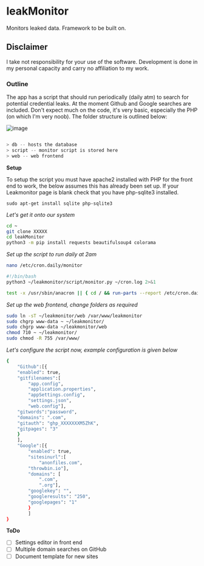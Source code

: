 # leakMonitor
Monitors leaked data. Framework to be built on.

##  Disclaimer
I take not responsibility for your use of the software. Development is done in my personal capacity and carry no affiliation to my work.

### Outline

The app has a script that should run periodically (daily atm) to search for potential credential leaks. At the moment Github and Google searches are included. Don't expect much on the code, it's very basic, especially the PHP (on which I'm very noob). The folder structure is outlined below:

![image](https://user-images.githubusercontent.com/954507/126834412-6862c526-28d2-4194-90c6-ef1f7d7c98b2.png)


```jsx

> db -- hosts the database
> script -- monitor script is stored here
> web -- web frontend
```

**Setup**

To setup the script you must have apache2 installed with PHP for the front end to work, the below assumes this has already been set up. 
If your Leakmonitor page is blank check that you have php-sqlite3 installed. 

```
sudo apt-get install sqlite php-sqlite3
```

*Let's get it onto our system*

```bash
cd ~
git clone XXXXX
cd leakMonitor
python3 -m pip install requests beautifulsoup4 colorama
```

*Set up the script to run daily at 2am*

```bash
nano /etc/cron.daily/monitor

#!/bin/bash
python3 ~/leakmonitor/script/monitor.py ~/cron.log 2>&1

test -x /usr/sbin/anacron || { cd / && run-parts --report /etc/cron.daily; }
```

*Set up the web frontend, change folders as required*

```bash
sudo ln -sT ~/leakmonitor/web /var/www/leakmonitor
sudo chgrp www-data ~ ~/leakmonitor/
sudo chgrp www-data ~/leakmonitor/web
chmod 710 ~ ~/leakmonitor/
sudo chmod -R 755 /var/www/
```

*Let's configure the script now, example configuration is given below*

```bash
{
    "Github":[{
    "enabled": true,
    "gitfilenames":[ 
        "app.config",
        "application.properties",
        "appSettings.config",
        "settings.json",
        "web.config"],
    "gitwords":"password",
    "domains": ".com",
    "gitauth": "ghp_XXXXXXXM5ZhK",
    "gitpages": "3"
    }    
    ],
    "Google":[{
        "enabled": true,
        "sitesinurl":[ 
            "anonfiles.com",
        "throwbin.io"],
        "domains": [
            ".com",
            ".org"],
        "googlekey": "",
        "googleresults": "250",
        "googlepages": "1"
        }    
        ]                                      
}
```
**ToDo**

- [ ]  Settings editor in front end
- [ ]  Multiple domain searches on GitHub
- [ ]  Document template for new sites
